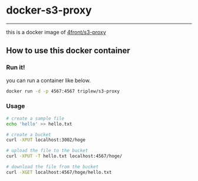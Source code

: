 # docker-s3-proxy

---

this is a docker image of [4front/s3-proxy](https://github.com/4front/s3-proxy)

## How to use this docker container

### Run it!

you can run a container like below.

```bash
docker run -d -p 4567:4567 triplew/s3-proxy
```

### Usage

```bash
# create a sample file
echo 'hello' >> hello.txt

# create a bucket
curl -XPUT localhost:3002/hoge

# upload the file to the bucket
curl -XPUT -T hello.txt localhost:4567/hoge/

# download the file from the bucket
curl -XGET localhost:4567/hoge/hello.txt
```
